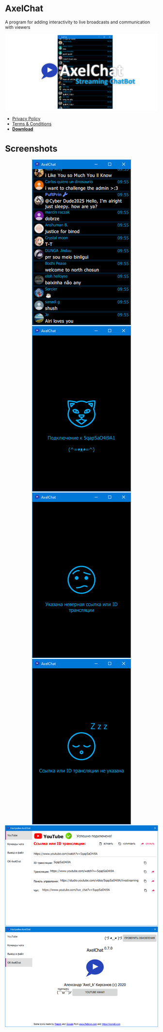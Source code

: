 # AxelChat
A program for adding interactivity to live broadcasts and communication with viewers

<p align="center">
  <img src="github-social4.png">
</p>

*    <a href="privacy_policy.md">Privacy Policy</a>
*    <a href="terms_and_conditions.md">Terms & Conditions</a>
* <b><a href="/../../releases">Download</a></b>

# Screenshots
<p align="center">
  <img src="2.png">
  <img src="5.png">
  <img src="6.png">
  <img src="7.png">
  
  <img src="3.png">
  <img src="4.png">
</p>
